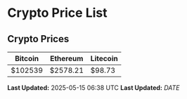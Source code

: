 # Crypto Price List

## Crypto Prices
| Bitcoin | Ethereum | Litecoin |
| ------- | -------- | -------- |
| $102539 | $2578.21 | $98.73 |
**Last Updated:** 2025-05-15 06:38 UTC
**Last Updated:** $DATE$
